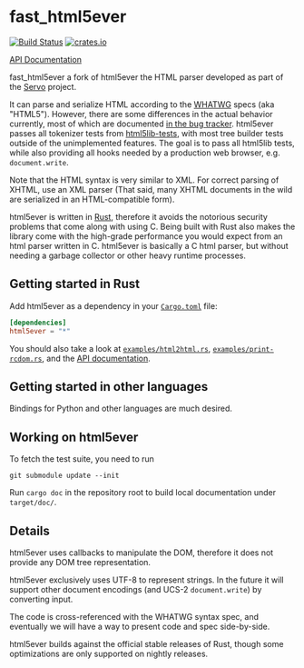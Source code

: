 # fast_html5ever

[![Build Status](https://travis-ci.com/servo/html5ever.svg?branch=master)](https://travis-ci.com/servo/html5ever)
[![crates.io](https://img.shields.io/crates/v/html5ever.svg)](https://crates.io/crates/html5ever)

[API Documentation][API documentation]

fast_html5ever a fork of html5ever the HTML parser developed as part of the [Servo][] project.

It can parse and serialize HTML according to the [WHATWG](https://whatwg.org/) specs (aka "HTML5").  However, there are some differences in the actual behavior currently, most of which are documented [in the bug tracker][].  html5ever passes all tokenizer tests from [html5lib-tests][], with most tree builder tests outside of the unimplemented features.  The goal is to pass all html5lib tests, while also providing all hooks needed by a production web browser, e.g. `document.write`.

Note that the HTML syntax is very similar to XML.  For correct parsing of XHTML, use an XML parser (That said, many XHTML documents in the wild are serialized in an HTML-compatible form).

html5ever is written in [Rust][], therefore it avoids the notorious security problems that come along with using C.  Being built with Rust also makes the library come with the high-grade performance you would expect from an html parser written in C.  html5ever is basically a C html parser, but without needing a garbage collector or other heavy runtime processes.


## Getting started in Rust

Add html5ever as a dependency in your [`Cargo.toml`](https://crates.io/) file:

```toml
[dependencies]
html5ever = "*"
```

You should also take a look at [`examples/html2html.rs`], [`examples/print-rcdom.rs`], and the [API documentation][].

## Getting started in other languages

Bindings for Python and other languages are much desired.


## Working on html5ever

To fetch the test suite, you need to run

```
git submodule update --init
```

Run `cargo doc` in the repository root to build local documentation under `target/doc/`.


## Details

html5ever uses callbacks to manipulate the DOM, therefore it does not provide any DOM tree representation. 

html5ever exclusively uses UTF-8 to represent strings.  In the future it will support other document encodings (and UCS-2 `document.write`) by converting input.

The code is cross-referenced with the WHATWG syntax spec, and eventually we will have a way to present code and spec side-by-side.

html5ever builds against the official stable releases of Rust, though some optimizations are only supported on nightly releases.

[API documentation]: https://doc.servo.org/html5ever/index.html
[Servo]: https://github.com/servo/servo
[Rust]: https://www.rust-lang.org/
[in the bug tracker]: https://github.com/servo/html5ever/issues?q=is%3Aopen+is%3Aissue+label%3Aweb-compat
[html5lib-tests]: https://github.com/html5lib/html5lib-tests
[`examples/html2html.rs`]: https://github.com/servo/html5ever/blob/master/rcdom/examples/html2html.rs
[`examples/print-rcdom.rs`]: https://github.com/servo/html5ever/blob/master/rcdom/examples/print-rcdom.rs
